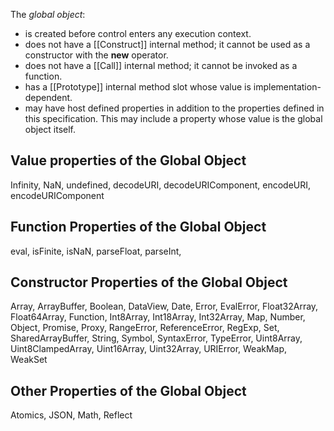 The *global object*:
  - is created before control enters any execution context.
  - does not have a [[Construct]] internal method; it cannot be used as a constructor with the **new** operator.
  - does not have a [[Call]] internal method; it cannot be invoked as a function.
  - has a [[Prototype]] internal method slot whose value is implementation-dependent.
  - may have host defined properties in addition to the properties defined in this specification. This may include a property whose value is the global object itself.


## Value properties of the Global Object

Infinity, NaN, undefined, decodeURI, decodeURIComponent, encodeURI, encodeURIComponent


## Function Properties of the Global Object

eval, isFinite, isNaN, parseFloat, parseInt,

## Constructor Properties of the Global Object

Array, ArrayBuffer, Boolean, DataView, Date, Error, EvalError, Float32Array, Float64Array, Function, Int8Array, Int18Array, Int32Array, Map, Number, Object, Promise, Proxy, RangeError, ReferenceError, RegExp, Set, SharedArrayBuffer, String, Symbol, SyntaxError, TypeError, Uint8Array, Uint8ClampedArray, Uint16Array, Uint32Array, URIError, WeakMap, WeakSet


## Other Properties of the Global Object

Atomics, JSON, Math, Reflect

